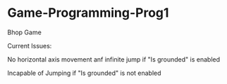 # Game-Programming-Prog1
Bhop Game

Current Issues:

No horizontal axis movement anf infinite jump if "Is grounded" is enabled

Incapable of Jumping if "Is grounded" is not enabled
